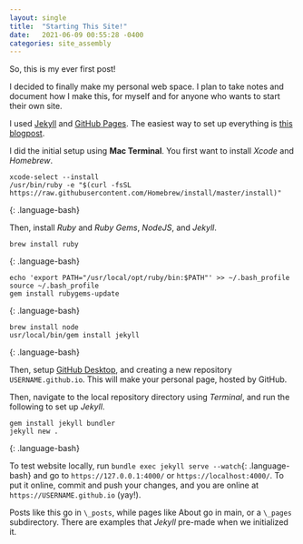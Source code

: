 ```yaml
---
layout: single
title:  "Starting This Site!"
date:   2021-06-09 00:55:28 -0400
categories: site_assembly
---
```


So, this is my ever first post! 

I decided to finally make my personal web space. I plan to take notes and document how I make this, for myself and for anyone who wants to start their own site.

I used [Jekyll][jekyll-gh] and [GitHub Pages][github-pages]. The easiest way to set up everything is [this blogpost][blogpost]. 

I did the initial setup using **Mac Terminal**. You first want to install *Xcode* and *Homebrew*. 


```
xcode-select --install
/usr/bin/ruby -e "$(curl -fsSL https://raw.githubusercontent.com/Homebrew/install/master/install)"
```
{: .language-bash}

Then, install *Ruby* and *Ruby Gems*, *NodeJS*, and *Jekyll*.

```
brew install ruby
```
{: .language-bash}

```
echo 'export PATH="/usr/local/opt/ruby/bin:$PATH"' >> ~/.bash_profile
source ~/.bash_profile
gem install rubygems-update
```
{: .language-bash}

```
brew install node
usr/local/bin/gem install jekyll
```
{: .language-bash}

Then, setup [GitHub Desktop][github-desktop], and creating a new repository `USERNAME.github.io`. This will make your personal page, hosted by GitHub. 

Then, navigate to the local repository directory using *Terminal*, and run the following to set up *Jekyll*.
```
gem install jekyll bundler
jekyll new .
```
{: .language-bash}

To test website locally, run ```bundle exec jekyll serve --watch```{: .language-bash} and go to `https://127.0.0.1:4000/` or `https://localhost:4000/`. To put it online, commit and push your changes, and you are online at `https://USERNAME.github.io` (yay!).

Posts like this go in `\_posts`, while pages like About go in main, or a `\_pages` subdirectory. There are examples that *Jekyll* pre-made when we initialized it. 

<!-- You’ll find this post in your `_posts` directory. Go ahead and edit it and re-build the site to see your changes. You can rebuild the site in many different ways, but the most common way is to run `jekyll serve`, which launches a web server and auto-regenerates your site when a file is updated.

Jekyll requires blog post files to be named according to the following format:

`YEAR-MONTH-DAY-title.MARKUP`

Where `YEAR` is a four-digit number, `MONTH` and `DAY` are both two-digit numbers, and `MARKUP` is the file extension representing the format used in the file. After that, include the necessary front matter. Take a look at the source for this post to get an idea about how it works.

Jekyll also offers powerful support for code snippets:

{% highlight ruby %}
def print_hi(name)
  puts "Hi, #{name}"
end
print_hi('Tom')
#=> prints 'Hi, Tom' to STDOUT.
{% endhighlight %}

Check out the [Jekyll docs][jekyll-docs] for more info on how to get the most out of Jekyll. File all bugs/feature requests at [Jekyll’s GitHub repo][jekyll-gh]. If you have questions, you can ask them on [Jekyll Talk][jekyll-talk].

[jekyll-docs]: https://jekyllrb.com/docs/home
[jekyll-talk]: https://talk.jekyllrb.com/ -->

[github-pages]: https://pages.github.com/
[github-desktop]: https://desktop.github.com/
[blogpost]: https://programminghistorian.org/en/lessons/building-static-sites-with-jekyll-github-pages
[jekyll-gh]:   https://github.com/jekyll/jekyll
